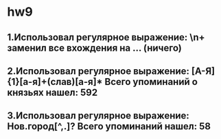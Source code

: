 # hw9
## 1.Использовал регулярное выражение: \n+ заменил все вхождения на ... (ничего)
## 2.Использовал регулярное выражение: [А-Я]{1}[а-я]+(слав)[а-я]* Всего упоминаний о князьях нашел: 592
## 3.Использовал регулярное выражение: Нов.город[^,.]? Всего упоминаний нашел: 58
